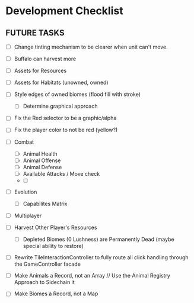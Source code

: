 # Development Checklist

## FUTURE TASKS
- [ ] Change tinting mechanism to be clearer when unit can't move.
- [ ] Buffalo can harvest more
- [ ] Assets for Resources 
- [ ] Assets for Habitats (unowned, owned)

- [ ] Style edges of owned biomes (flood fill with stroke)
  - [ ] Determine graphical approach

- [ ] Fix the Red selector to be a graphic/alpha
- [ ] Fix the player color to not be red (yellow?)

- [ ] Combat
  - [ ] Animal Health
  - [ ] Animal Offense
  - [ ] Animal Defense
  - [ ] Available Attacks / Move check
  - [ ] 

- [ ] Evolution
  - [ ] Capabilites Matrix
- [ ] Multiplayer

- [ ] Harvest Other Player's Resources
  - [ ] Depleted Biomes (0 Lushness) are Permanently Dead (maybe special ability to restore)

- [ ] Rewrite TileInteractionController to fully route all click handling through the GameController facade
- [ ] Make Animals a Record, not an Array // Use the Animal Registry Approach to Sidechain it
- [ ] Make Biomes a Record, not a Map
